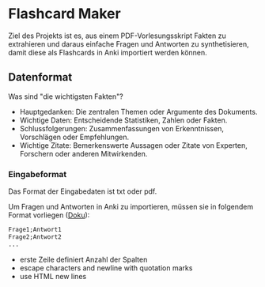 # Flashcard Maker


Ziel des Projekts ist es, aus einem PDF-Vorlesungsskript Fakten zu extrahieren und daraus einfache Fragen und Antworten zu synthetisieren, damit diese als Flashcards in Anki importiert werden können.

## Datenformat

Was sind "die wichtigsten Fakten"?

- Hauptgedanken: Die zentralen Themen oder Argumente des Dokuments.
- Wichtige Daten: Entscheidende Statistiken, Zahlen oder Fakten.
- Schlussfolgerungen: Zusammenfassungen von Erkenntnissen, Vorschlägen oder Empfehlungen.
- Wichtige Zitate: Bemerkenswerte Aussagen oder Zitate von Experten, Forschern oder anderen Mitwirkenden.

### Eingabeformat

Das Format der Eingabedaten ist txt oder pdf.

Um Fragen und Antworten in Anki zu importieren, müssen sie in folgendem Format vorliegen ([Doku](https://docs.ankiweb.net/importing/text-files.html)):
```import.txt
Frage1;Antwort1
Frage2;Antwort2
...
```

- erste Zeile definiert Anzahl der Spalten
- escape characters and newline with quotation marks
- use HTML new lines
